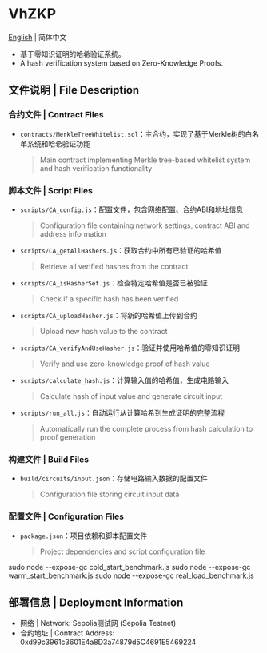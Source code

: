 # VhZKP

[English](./README_EN.md) | 简体中文

- 基于零知识证明的哈希验证系统。
- A hash verification system based on Zero-Knowledge Proofs.

## 文件说明 | File Description

### 合约文件 | Contract Files
- `contracts/MerkleTreeWhitelist.sol`：主合约，实现了基于Merkle树的白名单系统和哈希验证功能
  > Main contract implementing Merkle tree-based whitelist system and hash verification functionality

### 脚本文件 | Script Files
- `scripts/CA_config.js`：配置文件，包含网络配置、合约ABI和地址信息
  > Configuration file containing network settings, contract ABI and address information

- `scripts/CA_getAllHashers.js`：获取合约中所有已验证的哈希值
  > Retrieve all verified hashes from the contract

- `scripts/CA_isHasherSet.js`：检查特定哈希值是否已被验证
  > Check if a specific hash has been verified

- `scripts/CA_uploadHasher.js`：将新的哈希值上传到合约
  > Upload new hash value to the contract

- `scripts/CA_verifyAndUseHasher.js`：验证并使用哈希值的零知识证明
  > Verify and use zero-knowledge proof of hash value

- `scripts/calculate_hash.js`：计算输入值的哈希值，生成电路输入
  > Calculate hash of input value and generate circuit input

- `scripts/run_all.js`：自动运行从计算哈希到生成证明的完整流程
  > Automatically run the complete process from hash calculation to proof generation

### 构建文件 | Build Files
- `build/circuits/input.json`：存储电路输入数据的配置文件
  > Configuration file storing circuit input data

### 配置文件 | Configuration Files
- `package.json`：项目依赖和脚本配置文件
  > Project dependencies and script configuration file


sudo node --expose-gc cold_start_benchmark.js
sudo node --expose-gc warm_start_benchmark.js
sudo node --expose-gc real_load_benchmark.js




## 部署信息 | Deployment Information
- 网络 | Network: Sepolia测试网 (Sepolia Testnet)
- 合约地址 | Contract Address: 0xd99c3961c3601E4a8D3a74879d5C4691E5469224 